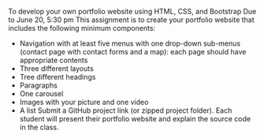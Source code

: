 To develop your own portfolio website using HTML, CSS, and Bootstrap
Due to June 20, 5:30 pm
This assignment is to create your portfolio website that includes the following minimum components:
- Navigation with at least five menus with one drop-down sub-menus (contact page with contact forms and a map): each page should have appropriate contents 
- Three different layouts
- Tree different headings
- Paragraphs
- One carousel
- Images with your picture and one video
- A list
Submit a GitHub project link (or zipped project folder).
Each student will present their portfolio website and explain the source code in the class.
